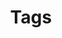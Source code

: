 ---
title: "Tags"
layout: tags
permalink: /tags/
author_profile: true
sidebar:
    nav: "categories"
---